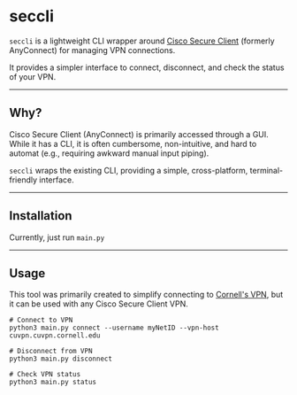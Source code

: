 # seccli

`seccli` is a lightweight CLI wrapper around [Cisco Secure Client](https://www.cisco.com/site/us/en/products/security/secure-client/index.html) (formerly AnyConnect) for managing VPN connections.

It provides a simpler interface to connect, disconnect, and check the status of your VPN.

---

## Why?

Cisco Secure Client (AnyConnect) is primarily accessed through a GUI. While it has a CLI, it is often cumbersome, non-intuitive, and hard to automat (e.g., requiring awkward manual input piping).

`seccli` wraps the existing CLI, providing a simple, cross-platform, terminal-friendly interface.

---

## Installation

Currently, just run `main.py`

---

## Usage

This tool was primarily created to simplify connecting to [Cornell's VPN](https://it.cornell.edu/cuvpn), but it can be used with any Cisco Secure Client VPN.

```shell
# Connect to VPN
python3 main.py connect --username myNetID --vpn-host cuvpn.cuvpn.cornell.edu

# Disconnect from VPN
python3 main.py disconnect

# Check VPN status
python3 main.py status
```
